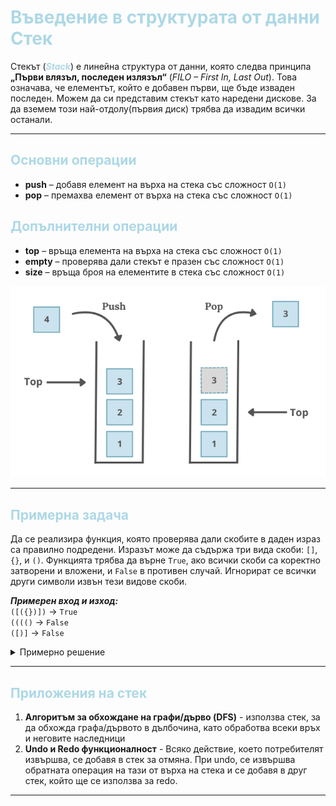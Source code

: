 # <span style="color:lightblue;">Въведение в структурата от данни Стек</span>

Стекът (<span style="color:lightblue;">***Stack***</span>) е линейна структура от данни, която следва принципа **„Първи влязъл, последен излязъл“** (*FILO – First In, Last Out*). Това означава, че елементът, който е добавен първи, ще бъде изваден последен. Можем да си представим стекът като наредени дискове. За да вземем този най-отдолу(първия диск) трябва да извадим всички останали.

---

## <span style="color:lightblue;">Основни операции</span>

- **push** – добавя елемент на върха на стека със сложност `O(1)`
- **pop** – премахва елемент от върха на стека със сложност `O(1)`

## <span style="color:lightblue;">Допълнителни операции</span>

- **top** – връща елемента на върха на стека със сложност `O(1)`
- **empty** – проверява дали стекът е празен със сложност `O(1)`
- **size** – връща броя на елементите в стека със сложност `O(1)`


![stack.png](stack.png)

---

## <span style="color:lightblue;">Примерна задача</span>

Да се реализира функция, която проверява дали скобите в даден израз са правилно подредени. Изразът може да съдържа три вида скоби: `[]`, `{}`, и `()`. Функцията трябва да върне `True`, ако всички скоби са коректно затворени и вложени, и `False` в противен случай. Игнорират се всички други символи извън тези видове скоби.

***Примерен вход и изход:***
<br>`([({})])` -> `True`
<br>`(((()` -> `False`
<br>`([)]` -> `False`

<details>
<summary>Примерно решение</summary>

```c++
#include <iostream>
#include <stack>
bool validateParentheses(const std::string& str)
{
    std::stack<char> s;

    for (char ch : str)
    {
        switch (ch)
        {

        case '(':
        case '[':
        case '{': 
            s.push(ch);
            break;

        case ')': 
            if (s.top() != '(') 
                return false;
            s.pop();
            break;
        case ']':            
            if (s.top() != '[') 
                return false;
            s.pop();
            break;
        case '}':            
            if (s.top() != '{')
                return false;
            s.pop();
            break;
        default:
            break;
        }
    }
    return s.empty();   
}
```
</details>

---

## <span style="color:lightblue;">Приложения на стек</span>

1. **Алгоритъм за обхождане на графи/дърво (DFS)** - използва стек, за да обхожда графа/дървото в дълбочина, като обработва всеки връх и неговите наследници
2. **Undo и Redo функционалност** - Всяко действие, което потребителят извършва, се добавя в стек за отмяна. При undo, се извършва обратната операция на тази от върха на стека и се добавя в друг стек, който ще се използва за redo.
---